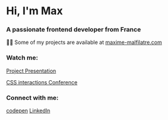 # Hi, I'm Max

### A passionate frontend developer from France

👨‍💻 Some of my projects are available at [maxime-malfilatre.com](https://pf.maxime-malfilatre.com)

### Watch me:
[Project Presentation](https://www.youtube.com/watch?v=r8x3x25GahM&ab_channel=MaximeMalfilatre)

[CSS interactions Conference](https://www.youtube.com/watch?v=j7CDw125A7w&ab_channel=Asynconf)

### Connect with me:

[codepen](https://codepen.io/maxew33) [LinkedIn](https://linkedin.com/in/maxime-malfilatre/)
